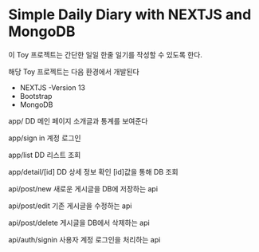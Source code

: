# Simple Daily Diary with NEXTJS and MongoDB

이 Toy 프로젝트는 간단한 일일 한줄 일기를 작성할 수 있도록 한다.

해당 Toy 프로젝트는 다음 환경에서 개발된다

* NEXTJS -Version 13
* Bootstrap 
* MongoDB 

app/
DD 메인 페이지 
소개글과 통계를 보여준다

app/sign in
계정 로그인

app/list
DD 리스트 조회

app/detail/[id]
DD 상세 정보 확인 
[id]값을 통해 DB 조회

api/post/new
새로운 게시글을 DB에 저장하는 api

api/post/edit
기존 게시글을 수정하는 api

api/post/delete
게시글을 DB에서 삭제하는 api

api/auth/signin
사용자 계정 로그인을 처리하는 api

